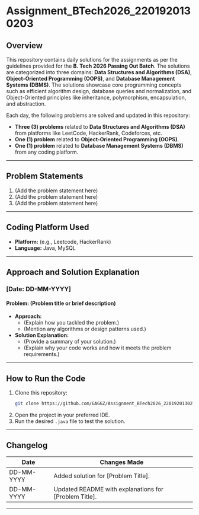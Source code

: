 

# **Assignment_BTech2026_2201920130203**

## **Overview**
This repository contains daily solutions for the assignments as per the guidelines provided for the **B. Tech 2026 Passing Out Batch**. The solutions are categorized into three domains: **Data Structures and Algorithms (DSA)**, **Object-Oriented Programming (OOPS)**, and **Database Management Systems (DBMS)**. The solutions showcase core programming concepts such as efficient algorithm design, database queries and normalization, and Object-Oriented principles like inheritance, polymorphism, encapsulation, and abstraction.

Each day, the following problems are solved and updated in this repository:
- **Three (3) problems** related to **Data Structures and Algorithms (DSA)** from platforms like LeetCode, HackerRank, Codeforces, etc.
- **One (1) problem** related to **Object-Oriented Programming (OOPS)**.
- **One (1) problem** related to **Database Management Systems (DBMS)** from any coding platform.

---

## **Problem Statements**
1. (Add the problem statement here)
2. (Add the problem statement here)
3. (Add the problem statement here)

---

## **Coding Platform Used**
- **Platform:** (e.g., Leetcode, HackerRank)  
- **Language:** Java, MySQL  

---

## **Approach and Solution Explanation**

### **[Date: DD-MM-YYYY]**
#### Problem: (Problem title or brief description)
- **Approach:** 
  - (Explain how you tackled the problem.)
  - (Mention any algorithms or design patterns used.)
- **Solution Explanation:**
  - (Provide a summary of your solution.)
  - (Explain why your code works and how it meets the problem requirements.)

---

## **How to Run the Code**
1. Clone this repository:
   ```bash
   git clone https://github.com/GAGGZ/Assignment_BTech2026_2201920130203.git
   ```
2. Open the project in your preferred IDE.
3. Run the desired `.java` file to test the solution.

---

## **Changelog**
| Date       | Changes Made                                                                 |
|------------|------------------------------------------------------------------------------|
| DD-MM-YYYY | Added solution for [Problem Title].                                         |
| DD-MM-YYYY | Updated README with explanations for [Problem Title].                      |

---
